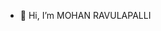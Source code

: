 - 👋 Hi, I’m MOHAN RAVULAPALLI


<!---
RAVULAPALLIMOHAN/RAVULAPALLIMOHAN is a ✨ special ✨ repository because its `README.md` (this file) appears on your GitHub profile.
You can click the Preview link to take a look at your changes.
--->
